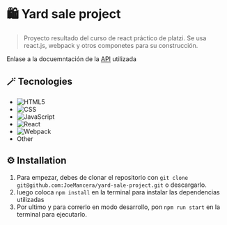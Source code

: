 # 🛍 Yard sale project

> Proyecto resultado del curso de react práctico de platzi. Se usa react.js, webpack y otros componetes para su construcción.

Enlase a la docuemntación de la [API](https://api.escuelajs.co/docs/) utilizada

## 🪄 Tecnologies

- ![HTML5](https://img.shields.io/badge/-HTML5-E34F26?style=plastic&logo=html5&logoColor=white)
- ![CSS](https://img.shields.io/badge/-CSS3-1572B6?style=plastic&logo=css3&logoColor=white)
- ![JavaScript](https://img.shields.io/badge/-JavaScript-F7DF1E?style=plastic&logo=JavaScript&logoColor=black)
- ![React](https://img.shields.io/badge/-React-61DAFB?style=plastic&logo=react&logoColor=white)
- ![Webpack](https://badges.aleen42.com/src/webpack.svg)
- Other

## ⚙️ Installation

1. Para empezar, debes de clonar el repositorio con `git clone git@github.com:JoeMancera/yard-sale-project.git` o descargarlo.
2. luego coloca `npm install` en la terminal para instalar las dependencias utilizadas
2. Por ultimo y para correrlo en modo desarrollo, pon `npm run start` en la terminal para ejecutarlo.
